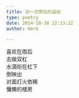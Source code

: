 ```yaml
---  
title: 记一次雨后的运动  
type: poetry  
date: 2014-10-30 22:13:22  
author: Herb  

---  
```

喜欢在雨后  
去做双杠    
水滴衔在杠下  
倒映出  
对面灯火依稀  
慵懒的楼房  
